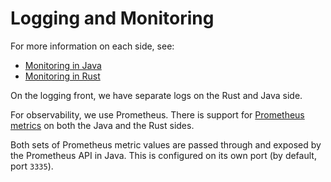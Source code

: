 # Logging and Monitoring

For more information on each side, see:
* [Monitoring in Java](monitoring-in-java.md)
* [Monitoring in Rust](monitoring-in-rust.md)

On the logging front, we have separate logs on the Rust and Java side.

For observability, we use Prometheus. There is support for [Prometheus metrics](https://prometheus.io/docs/concepts/metric_types/) on both the Java and the Rust sides.

Both sets of Prometheus metric values are passed through and exposed by the Prometheus API in Java.
This is configured on its own port (by default, port `3335`).
